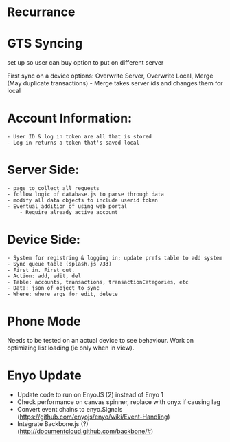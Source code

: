 Recurrance
==========

GTS Syncing
===========

set up so user can buy option to put on different server

First sync on a device options: Overwrite Server, Overwrite Local, Merge (May duplicate transactions)
	- Merge takes server ids and changes them for local

# Account Information:
	- User ID & log in token are all that is stored
	- Log in returns a token that's saved local

# Server Side:
	- page to collect all requests
	- follow logic of database.js to parse through data
	- modify all data objects to include userid token
	- Eventual addition of using web portal
		- Require already active account

# Device Side:
	- System for registring & logging in; update prefs table to add system
	- Sync queue table (splash.js 733)
	- First in. First out.
	- Action: add, edit, del
	- Table: accounts, transactions, transactionCategories, etc
	- Data: json of object to sync
	- Where: where args for edit, delete

Phone Mode
==========

Needs to be tested on an actual device to see behaviour. Work on optimizing list loading (ie only when in view).

Enyo Update
===========

* Update code to run on EnyoJS (2) instead of Enyo 1
* Check performance on canvas spinner, replace with onyx if causing lag
* Convert event chains to enyo.Signals (https://github.com/enyojs/enyo/wiki/Event-Handling)
* Integrate Backbone.js (?) (http://documentcloud.github.com/backbone/#)
